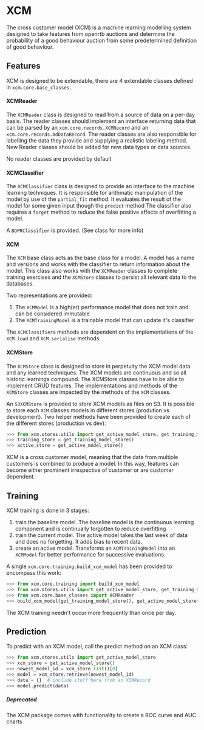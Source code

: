 # XCM
The cross customer model (XCM) is a machine learning modelling 
system designed to take features from openrtb auctions and determine the probability of a good behaviour auction from some predetermined definition of good behaviour.

## Features

XCM is designed to be extendable, there are 4 extendable classes defined in `xcm.core.base_classes`:

#### XCMReader
The `XCMReader` class is designed to read from a source of data on a per-day basis.
The reader classes should implement an interface returning data that can be parsed by an `xcm.core.records.XCMRecord` and an `xcm.core.records.AdDataRecord`.
The reader classes are also responsible for labelling the data they provide and supplying a realistic labeling method.
New Reader classes should be added for new data types or data sources.
 
No reader classes are provided by default

#### XCMClassifier
The `XCMClassifier` class is designed to provide an interface to the machine learning techniques. 
It is responsible for arithmatic manipulation of the model by use of the `partial_fit` method.
It evaluates the result of the model for some given input though the `predict` method
The classifier also requires a `forget` method to reduce the false positive affects of overfitting a model.


A `BOPRClassifier` is provided. (See class for more info) 

#### XCM
The `XCM` base class acts as the base class for a model. 
A model has a name and versions and works with the classifier to return information about the model.
This class also works with the `XCMReader` classes to complete training exercises and the `XCMStore` classes to persist all relevant data to the databases. 


Two representations are provided:
1. The `XCMModel` is a high(er) performance model that does not train and can be considered immutable
2. The `XCMTrainingModel` is a trainable model that can update it's classifier

The `XCMClassifier`s methods are dependent on the implementations of the `XCM.load` and `XCM.serialise` methods.

#### XCMStore
The `XCMStore` class is designed to store in perpetuity the XCM model data and any learned techniques. 
The XCM models are continuous and so all historic learnings compound.
The XCMStore classes have to be able to implement CRUD features. 
The implementations and methods of the `XCMStore` classes are impacted by the methods of the `XCM` classes.

An `S3XCMStore` is provided to store XCM models as files on S3. 
It is possible to store each `XCM` classes models in different stores (prodution vs development).
Two helper methods have been provided to create each of the different stores (production vs dev):
```python
>>> from xcm.stores.utils import get_active_model_store, get_training_model_store
>>> training_store = get_training_model_store()
>>> active_store = get_active_model_store()
```


XCM is a cross customer model, meaning that the data from multiple customers is combined to produce a model. 
In this way, features can become either prominent irrespective of customer or are customer dependent.
 
## Training

XCM training is done in 3 stages:

1. train the baseline model. The baseline model is the continuous learning component and is continually forgotten to reduce overfitting
2. train the current model. The active model takes the last week of data and does no forgetting. It adds bias to recent data.
3. create an active model. Transforms an `XCMTrainingModel` into an `XCMModel` for better performance for successive evaluations.

A single `xcm.core.training.build_xcm_model` has been provided to encompass this work:
```python
>>> from xcm.core.training import build_xcm_model
>>> from xcm.stores.utils import get_active_model_store, get_training_model_store
>>> from xcm.core.base_classes import XCMReader
>>> build_xcm_model(get_training_model_store(), get_active_model_store(), XCMReader())
```
The XCM training needn't occur more frequently than once per day.


## Prediction
To predict with an XCM model, call the predict method on an XCM class:
```python
>>> from xcm.stores.utils import get_active_model_store
>>> xcm_store = get_active_model_store()
>>> newest_model_id = xcm_store.list()[0]
>>> model = xcm_store.retrieve(newest_model_id)
>>> data = {}  # include stuff here from an XCMRecord
>>> model.predict(data)
```

##### Deprecated

The XCM package comes with functionality to create a ROC curve and AUC charts